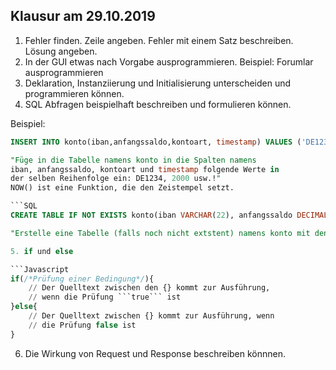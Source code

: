 ## Klausur am 29.10.2019

1. Fehler finden. Zeile angeben. Fehler mit einem Satz beschreiben. Lösung angeben.
2. In der GUI etwas nach Vorgabe ausprogrammieren. Beispiel: Forumlar ausprogrammieren
3. Deklaration, Instanziierung und Initialisierung unterscheiden und programmieren können.
4. SQL Abfragen beispielhaft beschreiben und formulieren können.

Beispiel:
```SQL
INSERT INTO konto(iban,anfangssaldo,kontoart, timestamp) VALUES ('DE1234', 2000, 'Sparkonto', NOW()```

"Füge in die Tabelle namens konto in die Spalten namens 
iban, anfangssaldo, kontoart und timestamp folgende Werte in
der selben Reihenfolge ein: DE1234, 2000 usw.!"
NOW() ist eine Funktion, die den Zeistempel setzt.

```SQL
CREATE TABLE IF NOT EXISTS konto(iban VARCHAR(22), anfangssaldo DECIMAL(15,2), kontoart VARCHAR(20), timestamp TIMESTAMP, PRIMARY KEY(iban));```

"Erstelle eine Tabelle (falls noch nicht extstent) namens konto mit den Spaltenüberschriften iban, anfangssaldo usw. mit den jeweiligen Datentypen."

5. if und else

```Javascript
if(/*Prüfung einer Bedingung*/){
    // Der Quelltext zwischen den {} kommt zur Ausführung,
    // wenn die Prüfung ```true``` ist
}else{
    // Der Quelltext zwischen {} kommt zur Ausführung, wenn
    // die Prüfung false ist
}

```

6. Die Wirkung von Request und Response beschreiben könnnen.